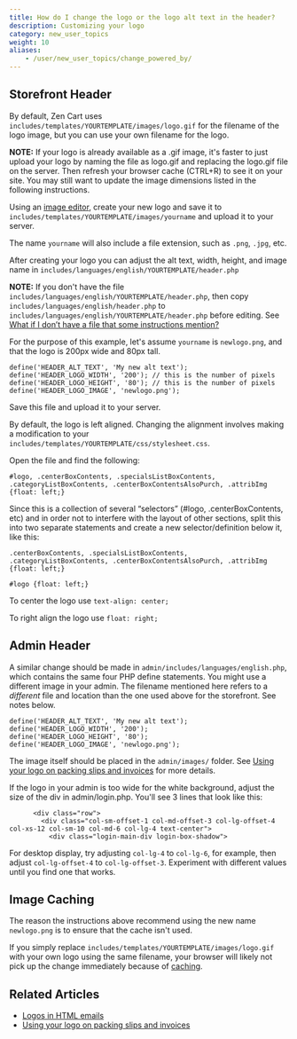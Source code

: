 ```yaml
---
title: How do I change the logo or the logo alt text in the header?
description: Customizing your logo 
category: new_user_topics
weight: 10
aliases: 
    - /user/new_user_topics/change_powered_by/
---
```


## Storefront Header 

By default, Zen Cart uses `includes/templates/YOURTEMPLATE/images/logo.gif` for the filename of the logo image, but you can use your own filename for the logo.

**NOTE:** If your logo is already available as a .gif image, it's faster to just upload your logo by naming the file as logo.gif and replacing the logo.gif file on the server. Then refresh your browser cache (CTRL+R) to see it on your site. You may still want to update the image dimensions listed in the following instructions.

Using an [image editor](/user/first_steps/useful_tools/#graphics-editors), create your new logo and save it to `includes/templates/YOURTEMPLATE/images/yourname` and upload it to your server.

The name `yourname` will also include a file extension, such as `.png`, `.jpg`, etc. 

After creating your logo you can adjust the alt text, width, height, and image name in `includes/languages/english/YOURTEMPLATE/header.php`

**NOTE:** If you don't have the file `includes/languages/english/YOURTEMPLATE/header.php`, then copy `includes/languages/english/header.php` to `includes/languages/english/YOURTEMPLATE/header.php` before editing.  See [What if I don’t have a file that some instructions mention?](/user/new_user_topics/no_such_file/)

For the purpose of this example, let's assume `yourname` is `newlogo.png`, and that the logo is 200px wide and 80px tall.

```
define('HEADER_ALT_TEXT', 'My new alt text');
define('HEADER_LOGO_WIDTH', '200'); // this is the number of pixels
define('HEADER_LOGO_HEIGHT', '80'); // this is the number of pixels
define('HEADER_LOGO_IMAGE', 'newlogo.png');
```

Save this file and upload it to your server. 

By default, the logo is left aligned. Changing the alignment involves making a modification to your `includes/templates/YOURTEMPLATE/css/stylesheet.css`. 

Open the file and find the following:

```
#logo, .centerBoxContents, .specialsListBoxContents, .categoryListBoxContents, .centerBoxContentsAlsoPurch, .attribImg {float: left;}
```

Since this is a collection of several “selectors” (#logo, .centerBoxContents, etc) and in order not to interfere with the layout of other sections, split this into two separate statements and create a new selector/definition below it, like this:

```
.centerBoxContents, .specialsListBoxContents, .categoryListBoxContents, .centerBoxContentsAlsoPurch, .attribImg {float: left;}

#logo {float: left;}
```

To center the logo use `text-align: center;`

To right align the logo use `float: right;`

## Admin Header 
A similar change should be made in `admin/includes/languages/english.php`, which contains the same four PHP define statements. You might use a different image in your admin. The filename mentioned here refers to a *different* file and location than the one used above for the storefront. See notes below.

```
define('HEADER_ALT_TEXT', 'My new alt text');
define('HEADER_LOGO_WIDTH', '200');
define('HEADER_LOGO_HEIGHT', '80');
define('HEADER_LOGO_IMAGE', 'newlogo.png');
```

The image itself should be placed in the `admin/images/` folder.
See [Using your logo on packing slips and invoices](/user/orders/high_res_logo) for more details.

If the logo in your admin is too wide for the white background, adjust the size of the div in admin/login.php. You'll see 3 lines that look like this:

```
      <div class="row">
        <div class="col-sm-offset-1 col-md-offset-3 col-lg-offset-4 col-xs-12 col-sm-10 col-md-6 col-lg-4 text-center">
          <div class="login-main-div login-box-shadow">
```

For desktop display, try adjusting `col-lg-4` to `col-lg-6`, for example, then adjust `col-lg-offset-4` to `col-lg-offset-3`.  Experiment with different values until you find one that works.

## Image Caching 

The reason the instructions above recommend using the new name `newlogo.png` is to ensure that the cache isn't used.

If you simply replace `includes/templates/YOURTEMPLATE/images/logo.gif` with your own logo using the same filename, your browser will likely not pick up the change immediately because of [caching](/user/new_user_topics/browser_caching/). 

## Related Articles 
- [Logos in HTML emails](/user/email/logo/) 
- [Using your logo on packing slips and invoices](/user/orders/high_res_logo)
